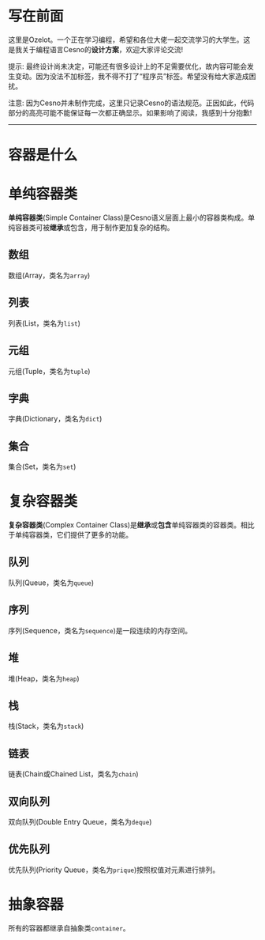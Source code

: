写在前面
================

这里是Ozelot。一个正在学习编程，希望和各位大佬一起交流学习的大学生。这是我关于编程语言Cesno的**设计方案**，欢迎大家评论交流!

提示: 最终设计尚未决定，可能还有很多设计上的不足需要优化，故内容可能会发生变动。因为没法不加标签，我不得不打了“程序员”标签。希望没有给大家造成困扰。

注意: 因为Cesno并未制作完成，这里只记录Cesno的语法规范。正因如此，代码部分的高亮可能不能保证每一次都正确显示。如果影响了阅读，我感到十分抱歉!

----

容器是什么
================

# 单纯容器类

**单纯容器类**(Simple Container Class)是Cesno语义层面上最小的容器类构成。单纯容器类可被**继承**或包含，用于制作更加复杂的结构。

## 数组

数组(Array，类名为`array`)

## 列表

列表(List，类名为`list`)

## 元组

元组(Tuple，类名为`tuple`)

## 字典

字典(Dictionary，类名为`dict`)

## 集合

集合(Set，类名为`set`)



# 复杂容器类

**复杂容器类**(Complex Container Class)是**继承**或**包含**单纯容器类的容器类。相比于单纯容器类，它们提供了更多的功能。

## 队列

队列(Queue，类名为`queue`)

## 序列

序列(Sequence，类名为`sequence`)是一段连续的内存空间。

## 堆

堆(Heap，类名为`heap`)

## 栈

栈(Stack，类名为`stack`)

## 链表

链表(Chain或Chained List，类名为`chain`)

## 双向队列

双向队列(Double Entry Queue，类名为`deque`)

## 优先队列

优先队列(Priority Queue，类名为`prique`)按照权值对元素进行排列。



# 抽象容器

所有的容器都继承自抽象类`container`。

